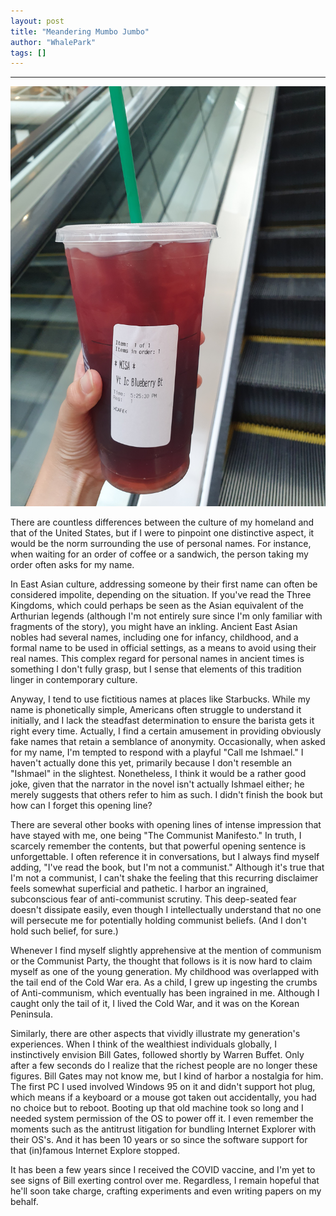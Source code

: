 ```yaml
---
layout: post
title: "Meandering Mumbo Jumbo"
author: "WhalePark"
tags: []
---
```

---

![Starbucks at Lenox](../assets/img/20190808_173301.jpg)

There are countless differences between the culture of my homeland and that of the United States, but if I were to pinpoint one distinctive aspect, it would be the norm surrounding the use of personal names. For instance, when waiting for an order of coffee or a sandwich, the person taking my order often asks for my name.

In East Asian culture, addressing someone by their first name can often be considered impolite, depending on the situation. If you've read the Three Kingdoms, which could perhaps be seen as the Asian equivalent of the Arthurian legends (although I'm not entirely sure since I'm only familiar with fragments of the story), you might have an inkling. Ancient East Asian nobles had several names, including one for infancy, childhood, and a formal name to be used in official settings, as a means to avoid using their real names. This complex regard for personal names in ancient times is something I don't fully grasp, but I sense that elements of this tradition linger in contemporary culture.

Anyway, I tend to use fictitious names at places like Starbucks. While my name is phonetically simple, Americans often struggle to understand it initially, and I lack the steadfast determination to ensure the barista gets it right every time. Actually, I find a certain amusement in providing obviously fake names that retain a semblance of anonymity. Occasionally, when asked for my name, I'm tempted to respond with a playful "Call me Ishmael." I haven't actually done this yet, primarily because I don't resemble an "Ishmael" in the slightest. Nonetheless, I think it would be a rather good joke, given that the narrator in the novel isn't actually Ishmael either; he merely suggests that others refer to him as such. I didn't finish the book but how can I forget this opening line?

There are several other books with opening lines of intense impression that have stayed with me, one being "The Communist Manifesto." In truth, I scarcely remember the contents, but that powerful opening sentence is unforgettable. I often reference it in conversations, but I always find myself adding, "I've read the book, but I'm not a communist." Although it's true that I'm not a communist, I can't shake the feeling that this recurring disclaimer feels somewhat superficial and pathetic. I harbor an ingrained, subconscious fear of anti-communist scrutiny. This deep-seated fear doesn't dissipate easily, even though I intellectually understand that no one will persecute me for potentially holding communist beliefs. (And I don't hold such belief, for sure.)

Whenever I find myself slightly apprehensive at the mention of communism or the Communist Party, the thought that follows is it is now hard to claim myself as one of the young generation. My childhood was overlapped with the tail end of the Cold War era. As a child, I grew up ingesting the crumbs of Anti-communism, which eventually has been ingrained in me. Although I caught only the tail of it, I lived the Cold War, and it was on the Korean Peninsula.

Similarly, there are other aspects that vividly illustrate my generation's experiences. When I think of the wealthiest individuals globally, I instinctively envision Bill Gates, followed shortly by Warren Buffet. Only after a few seconds do I realize that the richest people are no longer these figures. Bill Gates may not know me, but I kind of harbor a nostalgia for him. The first PC I used involved Windows 95 on it and didn't support hot plug, which means if a keyboard or a mouse got taken out accidentally, you had no choice but to reboot. Booting up that old machine took so long and I needed system permission of the OS to power off it. I even remember the moments such as the antitrust litigation for bundling Internet Explorer with their OS's. And it has been 10 years or so since the software support for that (in)famous Internet Explore stopped.

It has been a few years since I received the COVID vaccine, and I'm yet to see signs of Bill exerting control over me. Regardless, I remain hopeful that he'll soon take charge, crafting experiments and even writing papers on my behalf.
